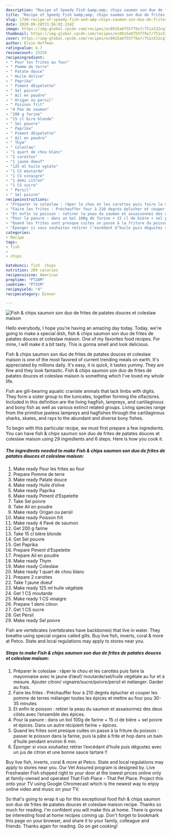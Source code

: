 ```yaml
---
description: "Recipe of Speedy Fish &amp;amp; chips saumon son duo de frites de patates douces et coleslaw maison"
title: "Recipe of Speedy Fish &amp;amp; chips saumon son duo de frites de patates douces et coleslaw maison"
slug: 1740-recipe-of-speedy-fish-and-amp-chips-saumon-son-duo-de-frites-de-patates-douces-et-coleslaw-maison
date: 2020-09-28T21:56:03.234Z
image: https://img-global.cpcdn.com/recipes/ec0915a6f55f79a7/751x532cq70/fish-chips-saumon-son-duo-de-frites-de-patates-douces-et-coleslaw-maison-photo-principale-de-la-recette.jpg
thumbnail: https://img-global.cpcdn.com/recipes/ec0915a6f55f79a7/751x532cq70/fish-chips-saumon-son-duo-de-frites-de-patates-douces-et-coleslaw-maison-photo-principale-de-la-recette.jpg
cover: https://img-global.cpcdn.com/recipes/ec0915a6f55f79a7/751x532cq70/fish-chips-saumon-son-duo-de-frites-de-patates-douces-et-coleslaw-maison-photo-principale-de-la-recette.jpg
author: Elsie Hoffman
ratingvalue: 4.7
reviewcount: 15159
recipeingredient:
- " Pour les frites au four"
- " Pomme de terre"
- " Patate douce"
- " Huile dolive"
- " Paprika"
- " Piment dEspelette"
- " Sel poivre"
- " Ail en poudre"
- " Origan ou persil"
- " Poisson frit"
- "4 Pav de saumon"
- "200 g farine"
- "15 cl bire blonde"
- " Sel pouvre"
- " Paprika"
- " Piment dEspelette"
- " Ail en poudre"
- " Thym"
- " Coleslaw"
- "1 quart de chou blanc"
- "2 carottes"
- "1 jaune doeuf"
- "125 ml huile vgtale"
- "1 CS moutarde"
- "1 CS vinaigre"
- "1 demi citron"
- "1 CS sucre"
- " Persil"
- " Sel poivre"
recipeinstructions:
- "Préparer le coleslaw : râper le chou et les carottes puis faire la mayonnaise avec le jaune d’œuf/ moutarde/sel/huile végétale au fur et à mesure. Ajouter citron/ vignaire/sucre/poivre/persil et mélanger. Garder au frais."
- "Faire les frites : Préchauffer four à 210 degrés éplucher et couper les pomme de terres mélanger toutes les épices et mettre au four pou 30-35 minutes"
- "Et enfin le poisson : retirer la peau du saumon et assaisonnez des deux côtés avec l’ensemble des épices."
- "Pour la panure : dans un bol 100g de farine + 15 cl de bière + sel poivre et épices. Dans un autre récipient farine + épices."
- "Quand les frites sont presque cuites on passe à la friture du poisson : passer le poisson dans la farine, puis la pâte à frite et hop dans un bain d’huile pendant environ 6 min."
- "Éponger si vous souhaitez retirer l’excédant d’huile puis dégustez avec un jus de citron et une bonne sauce tartare !!"
categories:
- Recipe
tags:
- fish
- 
- chips

katakunci: fish  chips 
nutrition: 209 calories
recipecuisine: American
preptime: "PT28M"
cooktime: "PT35M"
recipeyield: "4"
recipecategory: Dinner

---
```



![Fish &amp; chips saumon son duo de frites de patates douces et coleslaw maison](https://img-global.cpcdn.com/recipes/ec0915a6f55f79a7/751x532cq70/fish-chips-saumon-son-duo-de-frites-de-patates-douces-et-coleslaw-maison-photo-principale-de-la-recette.jpg)

Hello everybody, I hope you're having an amazing day today. Today, we're going to make a special dish, fish &amp; chips saumon son duo de frites de patates douces et coleslaw maison. One of my favorites food recipes. For mine, I will make it a bit tasty. This is gonna smell and look delicious.

Fish &amp; chips saumon son duo de frites de patates douces et coleslaw maison is one of the most favored of current trending meals on earth. It's appreciated by millions daily. It's easy, it is quick, it tastes yummy. They are fine and they look fantastic. Fish &amp; chips saumon son duo de frites de patates douces et coleslaw maison is something which I've loved my whole life.

Fish are gill-bearing aquatic craniate animals that lack limbs with digits. They form a sister group to the tunicates, together forming the olfactores. Included in this definition are the living hagfish, lampreys, and cartilaginous and bony fish as well as various extinct related groups. Living species range from the primitive jawless lampreys and hagfishes through the cartilaginous sharks, skates, and rays to the abundant and diverse bony fishes.


To begin with this particular recipe, we must first prepare a few ingredients. You can have fish &amp; chips saumon son duo de frites de patates douces et coleslaw maison using 29 ingredients and 6 steps. Here is how you cook it.

<!--inarticleads1-->

##### The ingredients needed to make Fish &amp; chips saumon son duo de frites de patates douces et coleslaw maison:

1. Make ready  Pour les frites au four
1. Prepare  Pomme de terre
1. Make ready  Patate douce
1. Make ready  Huile d’olive
1. Make ready  Paprika
1. Make ready  Piment d’Espelette
1. Take  Sel poivre
1. Take  Ail en poudre
1. Make ready  Origan ou persil
1. Make ready  Poisson frit
1. Make ready 4 Pavé de saumon
1. Get 200 g farine
1. Take 15 cl bière blonde
1. Get  Sel pouvre
1. Get  Paprika
1. Prepare  Piment d’Espelette
1. Prepare  Ail en poudre
1. Make ready  Thym
1. Make ready  Coleslaw
1. Make ready 1 quart de chou blanc
1. Prepare 2 carottes
1. Take 1 jaune doeuf
1. Make ready 125 ml huile végétale
1. Get 1 CS moutarde
1. Make ready 1 CS vinaigre
1. Prepare 1 demi citron
1. Get 1 CS sucre
1. Get  Persil
1. Make ready  Sel poivre


Fish are vertebrates (vertebrates have backbones) that live in water. They breathe using special organs called gills. Buy live fish, inverts, coral &amp; more at Petco. State and local regulations may apply to stores near you. 

<!--inarticleads2-->

##### Steps to make Fish &amp; chips saumon son duo de frites de patates douces et coleslaw maison:

1. Préparer le coleslaw : râper le chou et les carottes puis faire la mayonnaise avec le jaune d’œuf/ moutarde/sel/huile végétale au fur et à mesure. Ajouter citron/ vignaire/sucre/poivre/persil et mélanger. Garder au frais.
1. Faire les frites : Préchauffer four à 210 degrés éplucher et couper les pomme de terres mélanger toutes les épices et mettre au four pou 30-35 minutes
1. Et enfin le poisson : retirer la peau du saumon et assaisonnez des deux côtés avec l’ensemble des épices.
1. Pour la panure : dans un bol 100g de farine + 15 cl de bière + sel poivre et épices. Dans un autre récipient farine + épices.
1. Quand les frites sont presque cuites on passe à la friture du poisson : passer le poisson dans la farine, puis la pâte à frite et hop dans un bain d’huile pendant environ 6 min.
1. Éponger si vous souhaitez retirer l’excédant d’huile puis dégustez avec un jus de citron et une bonne sauce tartare !!


Buy live fish, inverts, coral &amp; more at Petco. State and local regulations may apply to stores near you. Our Vet Assured program is designed by. Live Freshwater Fish shipped right to your door at the lowest prices online only at family-owned and operated That Fish Place - That Pet Place. Project this onto your TV using Google Chromecast which is the newest way to enjoy online video and music on your TV. 

So that's going to wrap it up for this exceptional food fish &amp; chips saumon son duo de frites de patates douces et coleslaw maison recipe. Thanks so much for reading. I'm confident you will make this at home. There is gonna be interesting food at home recipes coming up. Don't forget to bookmark this page on your browser, and share it to your family, colleague and friends. Thanks again for reading. Go on get cooking!
